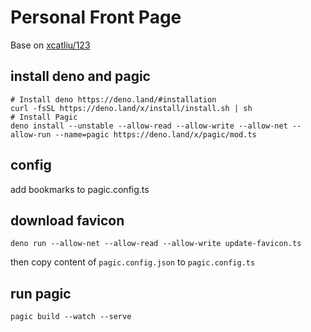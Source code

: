 # Personal Front Page

Base on [xcatliu/123](https://github.com/xcatliu/123)

## install deno and pagic

```shell
# Install deno https://deno.land/#installation
curl -fsSL https://deno.land/x/install/install.sh | sh
# Install Pagic
deno install --unstable --allow-read --allow-write --allow-net --allow-run --name=pagic https://deno.land/x/pagic/mod.ts
```

## config

add bookmarks to pagic.config.ts

## download favicon

```shell
deno run --allow-net --allow-read --allow-write update-favicon.ts
```

then copy content of `pagic.config.json` to `pagic.config.ts`

## run pagic

```shell
pagic build --watch --serve
```
